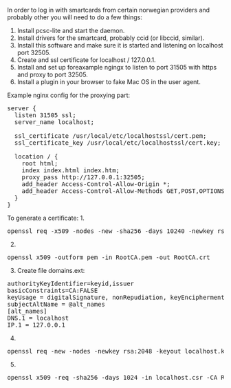 In order to log in with smartcards from certain norwegian providers and probably other you will need to do a few things:
1. Install pcsc-lite and start the daemon.
2. Install drivers for the smartcard, probably ccid (or libccid, similar).
3. Install this software and make sure it is started and listening on localhost port 32505.
4. Create and ssl certificate for localhost / 127.0.0.1.
5. Install and set up foreaxample ngingx to listen to port 31505 with https and proxy to port 32505.
6. Install a plugin in your browser to fake Mac OS in the user agent.

Example nginx config for the proxying part:
<pre>
server {
  listen 31505 ssl;
  server_name localhost;

  ssl_certificate /usr/local/etc/localhostssl/cert.pem;
  ssl_certificate_key /usr/local/etc/localhostssl/cert.key;

  location / {
    root html;
    index index.html index.htm;
    proxy_pass http://127.0.0.1:32505;
    add_header Access-Control-Allow-Origin *;
    add_header Access-Control-Allow-Methods GET,POST,OPTIONS;
  }
}
</pre>

To generate a certificate:
1.
<pre>
openssl req -x509 -nodes -new -sha256 -days 10240 -newkey rsa:2048 -keyout RootCA.key -out RootCA.pem -subj "/C=NO/CN=Local-Root-CA"
</pre>
2. 
<pre>
openssl x509 -outform pem -in RootCA.pem -out RootCA.crt
</pre>
3. Create file domains.ext:
<pre>
authorityKeyIdentifier=keyid,issuer
basicConstraints=CA:FALSE
keyUsage = digitalSignature, nonRepudiation, keyEncipherment, dataEncipherment
subjectAltName = @alt_names
[alt_names]
DNS.1 = localhost
IP.1 = 127.0.0.1
</pre>
4.
<pre>
openssl req -new -nodes -newkey rsa:2048 -keyout localhost.key -out localhost.csr -subj "/C=NO/CN=localhost"
</pre>
5.
<pre>
openssl x509 -req -sha256 -days 1024 -in localhost.csr -CA RootCA.pem -CAkey RootCA.key -CAcreateserial -extfile domains.ext -out localhost.crt
</pre>
